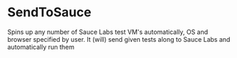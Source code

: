 SendToSauce
===========

Spins up any number of Sauce Labs test VM's automatically, OS and browser specified by user. It (will) send given tests along to Sauce Labs and automatically run them
